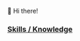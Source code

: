 👋 Hi there!

### [Skills / Knowledge](https://github.com/MariusBillmann/MariusBillmann/blob/main/README.md)
